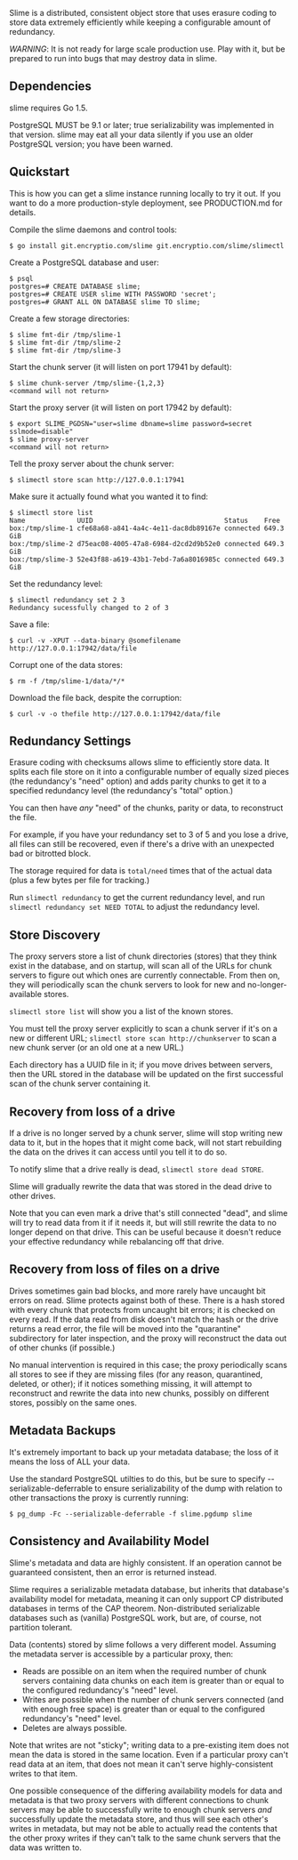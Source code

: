 Slime is a distributed, consistent object store that uses erasure coding to
store data extremely efficiently while keeping a configurable amount of
redundancy.

*WARNING*: It is not ready for large scale production use. Play with it, but
be prepared to run into bugs that may destroy data in slime.

Dependencies
------------

slime requires Go 1.5.

PostgreSQL MUST be 9.1 or later; true serializability was implemented in that
version. slime may eat all your data silently if you use an older PostgreSQL
version; you have been warned.

Quickstart
----------

This is how you can get a slime instance running locally to try it out. If you
want to do a more production-style deployment, see PRODUCTION.md for details.

Compile the slime daemons and control tools:

    $ go install git.encryptio.com/slime git.encryptio.com/slime/slimectl

Create a PostgreSQL database and user:

    $ psql
    postgres=# CREATE DATABASE slime;
    postgres=# CREATE USER slime WITH PASSWORD 'secret';
    postgres=# GRANT ALL ON DATABASE slime TO slime;

Create a few storage directories:

    $ slime fmt-dir /tmp/slime-1
    $ slime fmt-dir /tmp/slime-2
    $ slime fmt-dir /tmp/slime-3

Start the chunk server (it will listen on port 17941 by default):

    $ slime chunk-server /tmp/slime-{1,2,3}
    <command will not return>

Start the proxy server (it will listen on port 17942 by default):

    $ export SLIME_PGDSN="user=slime dbname=slime password=secret sslmode=disable"
    $ slime proxy-server
    <command will not return>

Tell the proxy server about the chunk server:

    $ slimectl store scan http://127.0.0.1:17941

Make sure it actually found what you wanted it to find:

    $ slimectl store list
    Name             UUID                                 Status    Free
    box:/tmp/slime-1 cfe68a68-a841-4a4c-4e11-dac8db89167e connected 649.3 GiB
    box:/tmp/slime-2 d75eac08-4005-47a8-6984-d2cd2d9b52e0 connected 649.3 GiB
    box:/tmp/slime-3 52e43f88-a619-43b1-7ebd-7a6a8016985c connected 649.3 GiB

Set the redundancy level:

    $ slimectl redundancy set 2 3
    Redundancy sucessfully changed to 2 of 3

Save a file:

    $ curl -v -XPUT --data-binary @somefilename http://127.0.0.1:17942/data/file

Corrupt one of the data stores:

    $ rm -f /tmp/slime-1/data/*/*

Download the file back, despite the corruption:

    $ curl -v -o thefile http://127.0.0.1:17942/data/file

Redundancy Settings
-------------------

Erasure coding with checksums allows slime to efficiently store data. It splits
each file store on it into a configurable number of equally sized pieces
(the redundancy's "need" option) and adds parity chunks to get it to a specified
redundancy level (the redundancy's "total" option.)

You can then have _any_ "need" of the chunks, parity or data, to reconstruct the
file.

For example, if you have your redundancy set to 3 of 5 and you lose a drive,
all files can still be recovered, even if there's a drive with an unexpected
bad or bitrotted block.

The storage required for data is `total/need` times that of the actual data
(plus a few bytes per file for tracking.)

Run `slimectl redundancy` to get the current redundancy level, and run
`slimectl redundancy set NEED TOTAL` to adjust the redundancy level.

Store Discovery
---------------

The proxy servers store a list of chunk directories (stores) that they think
exist in the database, and on startup, will scan all of the URLs for chunk
servers to figure out which ones are currently connectable. From then on, they
will periodically scan the chunk servers to look for new and no-longer-available
stores.

`slimectl store list` will show you a list of the known stores.

You must tell the proxy server explicitly to scan a chunk server if it's on a
new or different URL; `slimectl store scan http://chunkserver` to scan a new
chunk server (or an old one at a new URL.)

Each directory has a UUID file in it; if you move drives between servers, then
the URL stored in the database will be updated on the first successful scan of
the chunk server containing it.

Recovery from loss of a drive
-----------------------------

If a drive is no longer served by a chunk server, slime will stop writing new
data to it, but in the hopes that it might come back, will not start rebuilding
the data on the drives it can access until you tell it to do so.

To notify slime that a drive really is dead, `slimectl store dead STORE`.

Slime will gradually rewrite the data that was stored in the dead drive to other
drives.

Note that you can even mark a drive that's still connected "dead", and slime
will try to read data from it if it needs it, but will still rewrite the data to
no longer depend on that drive. This can be useful because it doesn't reduce
your effective redundancy while rebalancing off that drive.

Recovery from loss of files on a drive
--------------------------------------

Drives sometimes gain bad blocks, and more rarely have uncaught bit errors on
read. Slime protects against both of these. There is a hash stored with every
chunk that protects from uncaught bit errors; it is checked on every read. If
the data read from disk doesn't match the hash or the drive returns a read
error, the file will be moved into the "quarantine" subdirectory for later
inspection, and the proxy will reconstruct the data out of other chunks (if
possible.)

No manual intervention is required in this case; the proxy periodically scans
all stores to see if they are missing files (for any reason, quarantined,
deleted, or other); if it notices something missing, it will attempt to
reconstruct and rewrite the data into new chunks, possibly on different stores,
possibly on the same ones.

Metadata Backups
----------------

It's extremely important to back up your metadata database; the loss of it means
the loss of ALL your data.

Use the standard PostgreSQL utilties to do this, but be sure to specify
--serializable-deferrable to ensure serializability of the dump with relation to
other transactions the proxy is currently running:

    $ pg_dump -Fc --serializable-deferrable -f slime.pgdump slime

Consistency and Availability Model
----------------------------------

Slime's metadata and data are highly consistent. If an operation cannot be
guaranteed consistent, then an error is returned instead.

Slime requires a serializable metadata database, but inherits that database's
availability model for metadata, meaning it can only support CP distributed
databases in terms of the CAP theorem. Non-distributed serializable databases
such as (vanilla) PostgreSQL work, but are, of course, not partition tolerant.

Data (contents) stored by slime follows a very different model. Assuming the
metadata server is accessible by a particular proxy, then:

- Reads are possible on an item when the required number of chunk servers
  containing data chunks on each item is greater than or equal to the configured
  redundancy's "need" level.
- Writes are possible when the number of chunk servers connected (and with
  enough free space) is greater than or equal to the configured redundancy's
  "need" level.
- Deletes are always possible.

Note that writes are not "sticky"; writing data to a pre-existing item does not
mean the data is stored in the same location. Even if a particular proxy can't
read data at an item, that does not mean it can't serve highly-consistent writes
to that item.

One possible consequence of the differing availability models for data and
metadata is that two proxy servers with different connections to chunk servers
may be able to successfully write to enough chunk servers _and_ successfully
update the metadata store, and thus will see each other's writes in metadata,
but may not be able to actually read the contents that the other proxy writes
if they can't talk to the same chunk servers that the data was written to.
